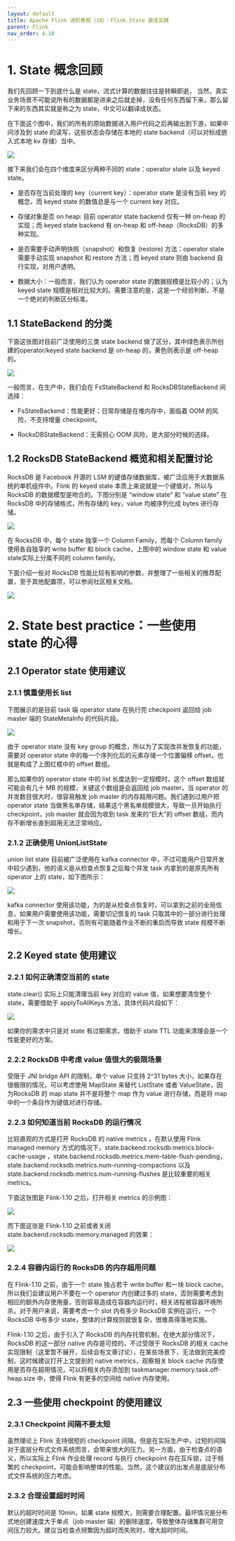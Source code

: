 ```yaml
---
layout: default
title: Apache Flink 进阶教程（10）：Flink State 最佳实践
parent: Flink
nav_order: 4.10
---
```


# 1. State 概念回顾

我们先回顾一下到底什么是 state，流式计算的数据往往是转瞬即逝， 当然，真实业务场景不可能说所有的数据都是进来之后就走掉，没有任何东西留下来，那么留下来的东西其实就是称之为 state，中文可以翻译成状态。

在下面这个图中，我们的所有的原始数据进入用户代码之后再输出到下游，如果中间涉及到 state 的读写，这些状态会存储在本地的 state backend（可以对标成嵌入式本地 kv 存储）当中。

![](../../assets/images/Flink/attachments/Apache%20Flink%20进阶教程（10）：Flink%20State%20最佳实践_image_0.png)

接下来我们会在四个维度来区分两种不同的 state：operator state 以及 keyed state。

- 是否存在当前处理的 key（current key）：operator state 是没有当前 key 的概念，而 keyed state 的数值总是与一个 current key 对应。

- 存储对象是否 on heap: 目前 operator state backend 仅有一种 on-heap 的实现；而 keyed state backend 有 on-heap 和 off-heap（RocksDB）的多种实现。

- 是否需要手动声明快照（snapshot）和恢复 (restore) 方法：operator state 需要手动实现 snapshot 和 restore 方法；而 keyed state 则由 backend 自行实现，对用户透明。

- 数据大小：一般而言，我们认为 operator state 的数据规模是比较小的；认为 keyed state 规模是相对比较大的。需要注意的是，这是一个经验判断，不是一个绝对的判断区分标准。

## 1.1 StateBackend 的分类

下面这张图对目前广泛使用的三类 state backend 做了区分，其中绿色表示所创建的operator/keyed state backend 是 on-heap 的，黄色则表示是 off-heap 的。

![](../../assets/images/Flink/attachments/Apache%20Flink%20进阶教程（10）：Flink%20State%20最佳实践_image_1.png)

一般而言，在生产中，我们会在 FsStateBackend 和 RocksDBStateBackend 间选择：

- FsStateBackend：性能更好；日常存储是在堆内存中，面临着 OOM 的风险，不支持增量 checkpoint。

- RocksDBStateBackend：无需担心 OOM 风险，是大部分时候的选择。

## 1.2 RocksDB StateBackend 概览和相关配置讨论

RocksDB 是 Facebook 开源的 LSM 的键值存储数据库，被广泛应用于大数据系统的单机组件中。Flink 的 keyed state 本质上来说就是一个键值对，所以与 RocksDB 的数据模型是吻合的。下图分别是 “window state” 和 “value state” 在 RocksDB 中的存储格式，所有存储的 key，value 均被序列化成 bytes 进行存储。

![](../../assets/images/Flink/attachments/Apache%20Flink%20进阶教程（10）：Flink%20State%20最佳实践_image_2.png)

在 RocksDB 中，每个 state 独享一个 Column Family，而每个 Column family 使用各自独享的 write buffer 和 block cache，上图中的 window state 和 value state实际上分属不同的 column family。

下面介绍一些对 RocksDB 性能比较有影响的参数，并整理了一些相关的推荐配置，至于其他配置项，可以参阅社区相关文档。

![](../../assets/images/Flink/attachments/Apache%20Flink%20进阶教程（10）：Flink%20State%20最佳实践_image_3.png)

# 2. State best practice：一些使用 state 的心得

## 2.1 Operator state 使用建议

### 2.1.1 慎重使用长 list

下图展示的是目前 task 端 operator state 在执行完 checkpoint 返回给 job master 端的 StateMetaInfo 的代码片段。

![](../../assets/images/Flink/attachments/Apache%20Flink%20进阶教程（10）：Flink%20State%20最佳实践_image_4.png)

由于 operator state 没有 key group 的概念，所以为了实现改并发恢复的功能，需要对 operator state 中的每一个序列化后的元素存储一个位置偏移 offset，也就是构成了上图红框中的 offset 数组。

那么如果你的 operator state 中的 list 长度达到一定规模时，这个 offset 数组就可能会有几十 MB 的规模，关键这个数组是会返回给 job master，当 operator 的并发数目很大时，很容易触发 job master 的内存超用问题。我们遇到过用户把 operator state 当做黑名单存储，结果这个黑名单规模很大，导致一旦开始执行 checkpoint，job master 就会因为收到 task 发来的“巨大”的 offset 数组，而内存不断增长直到超用无法正常响应。

### 2.1.2 正确使用 UnionListState

union list state 目前被广泛使用在 kafka connector 中，不过可能用户日常开发中较少遇到，他的语义是从检查点恢复之后每个并发 task 内拿到的是原先所有operator 上的 state，如下图所示：

![](../../assets/images/Flink/attachments/Apache%20Flink%20进阶教程（10）：Flink%20State%20最佳实践_image_5.png)

kafka connector 使用该功能，为的是从检查点恢复时，可以拿到之前的全局信息，如果用户需要使用该功能，需要切记恢复的 task 只取其中的一部分进行处理和用于下一次 snapshot，否则有可能随着作业不断的重启而导致 state 规模不断增长。

## 2.2 Keyed state 使用建议

### 2.2.1 如何正确清空当前的 state

state.clear() 实际上只能清理当前 key 对应的 value 值，如果想要清空整个 state，需要借助于 applyToAllKeys 方法，具体代码片段如下：

![](../../assets/images/Flink/attachments/Apache%20Flink%20进阶教程（10）：Flink%20State%20最佳实践_image_6.png)

如果你的需求中只是对 state 有过期需求，借助于 state TTL 功能来清理会是一个性能更好的方案。

### 2.2.2 RocksDB 中考虑 value 值很大的极限场景

受限于 JNI bridge API 的限制，单个 value 只支持 2^31 bytes 大小，如果存在很极限的情况，可以考虑使用 MapState 来替代 ListState 或者 ValueState，因为RocksDB 的 map state 并不是将整个 map 作为 value 进行存储，而是将 map 中的一个条目作为键值对进行存储。

### 2.2.3 如何知道当前 RocksDB 的运行情况

比较直观的方式是打开 RocksDB 的 native metrics ，在默认使用 Flink managed memory 方式的情况下，state.backend.rocksdb.metrics.block-cache-usage ，state.backend.rocksdb.metrics.mem-table-flush-pending，state.backend.rocksdb.metrics.num-running-compactions 以及 state.backend.rocksdb.metrics.num-running-flushes 是比较重要的相关 metrics。

下面这张图是 Flink-1.10 之后，打开相关 metrics 的示例图：

![](../../assets/images/Flink/attachments/Apache%20Flink%20进阶教程（10）：Flink%20State%20最佳实践_image_7.png)

而下面这张是 Flink-1.10 之前或者关闭 state.backend.rocksdb.memory.managed 的效果：

![](../../assets/images/Flink/attachments/Apache%20Flink%20进阶教程（10）：Flink%20State%20最佳实践_image_8.png)

### 2.2.4 容器内运行的 RocksDB 的内存超用问题

在 Flink-1.10 之前，由于一个 state 独占若干 write buffer 和一块 block cache，所以我们会建议用户不要在一个 operator 内创建过多的 state，否则需要考虑到相应的额外内存使用量，否则容易造成在容器内运行时，相关进程被容器环境所杀。对于用户来说，需要考虑一个 slot 内有多少 RocksDB 实例在运行，一个 RocksDB 中有多少 state，整体的计算规则就很复杂，很难真得落地实施。

Flink-1.10 之后，由于引入了 RocksDB 的内存托管机制，在绝大部分情况下， RocksDB 的这一部分 native 内存是可控的，不过受限于 RocksDB 的相关 cache 实现限制（这里暂不展开，后续会有文章讨论），在某些场景下，无法做到完美控制，这时候建议打开上文提到的 native metrics，观察相关 block cache 内存使用是否存在超用情况，可以将相关内存添加到 taskmanager.memory.task.off-heap.size 中，使得 Flink 有更多的空间给 native 内存使用。

## 2.3 一些使用 checkpoint 的使用建议

### 2.3.1 Checkpoint 间隔不要太短

虽然理论上 Flink 支持很短的 checkpoint 间隔，但是在实际生产中，过短的间隔对于底层分布式文件系统而言，会带来很大的压力。另一方面，由于检查点的语义，所以实际上 Flink 作业处理 record 与执行 checkpoint 存在互斥锁，过于频繁的 checkpoint，可能会影响整体的性能。当然，这个建议的出发点是底层分布式文件系统的压力考虑。

### 2.3.2 合理设置超时时间

默认的超时时间是 10min，如果 state 规模大，则需要合理配置。最坏情况是分布式地创建速度大于单点（job master 端）的删除速度，导致整体存储集群可用空间压力较大。建议当检查点频繁因为超时而失败时，增大超时时间。
